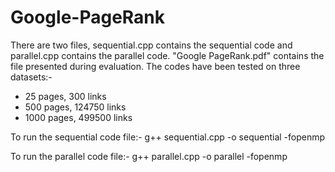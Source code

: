 # Google-PageRank

There are two files, sequential.cpp contains the sequential code and parallel.cpp contains the parallel code. "Google PageRank.pdf" contains the file presented during evaluation.
The codes have been tested on three datasets:-
* 25 pages, 300 links
* 500 pages, 124750 links
* 1000 pages, 499500 links

To run the sequential code file:-
g++ sequential.cpp -o sequential -fopenmp

To run the parallel code file:-
g++ parallel.cpp -o parallel -fopenmp
